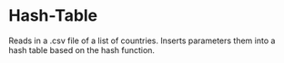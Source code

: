 # Hash-Table
Reads in a .csv file of a list of countries. Inserts parameters them into a hash table based on the hash function.
